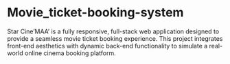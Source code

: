# Movie_ticket-booking-system
Star Cine’MAA’ is a fully responsive, full-stack web application designed to provide a seamless movie ticket booking experience. This project integrates front-end aesthetics with dynamic back-end functionality to simulate a real-world online cinema booking platform.
